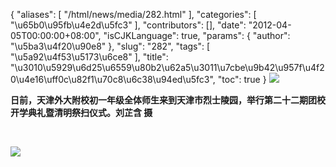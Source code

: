 {
    "aliases": [
        "/html/news/media/282.html"
    ],
    "categories": [
        "\u65b0\u95fb\u4e2d\u5fc3"
    ],
    "contributors": [],
    "date": "2012-04-05T00:00:00+08:00",
    "isCJKLanguage": true,
    "params": {
        "author": "\u5ba3\u4f20\u90e8"
    },
    "slug": "282",
    "tags": [
        "\u5a92\u4f53\u5173\u6ce8"
    ],
    "title": "\u3010\u5929\u6d25\u6559\u80b2\u62a5\u3011\u7cbe\u9b42\u957f\u4f20\u4e16\uff0c\u82f1\u70c8\u6c38\u94ed\u5fc3",
    "toc": true
}
**![](https://cdn.tfls.online/mirror/full/5c5af5330f9e4fad77b00eb67c418913ad234070.jpg)**

**日前，天津外大附校初一年级全体师生来到天津市烈士陵园，举行第二十二期团校开学典礼暨清明祭扫仪式。刘芷含 摄**

 

**![](https://cdn.tfls.online/mirror/full/184f51aa5d4a595b46d7fbdbc86e4aeaa3d9990c.jpg)**

